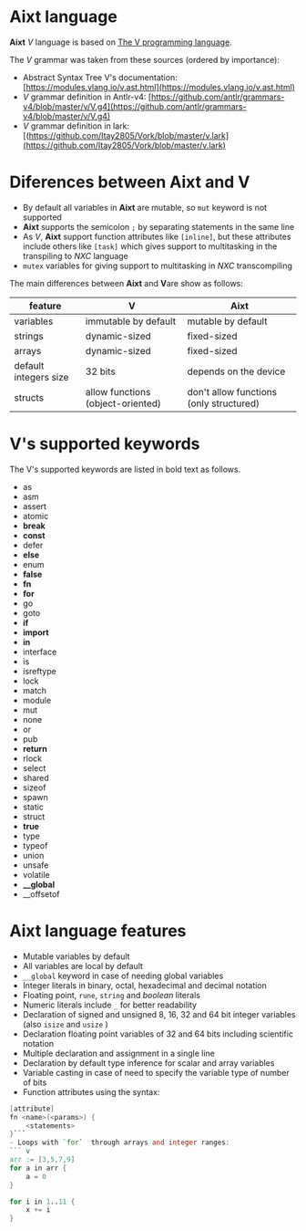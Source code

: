 # Aixt language
**Aixt** _V_ language is based on [The V programming language](https://vlang.io/).

The _V_ grammar was taken from these sources (ordered by importance):
- Abstract Syntax Tree V's documentation: [https://modules.vlang.io/v.ast.html](https://modules.vlang.io/v.ast.html)
- _V_ grammar definition in Antlr-v4:     [https://github.com/antlr/grammars-v4/blob/master/v/V.g4](https://github.com/antlr/grammars-v4/blob/master/v/V.g4)
- _V_ grammar definition in lark:         [(https://github.com/Itay2805/Vork/blob/master/v.lark](https://github.com/Itay2805/Vork/blob/master/v.lark)

#  Diferences between Aixt and V
- By default all variables in **Aixt** are mutable, so `mut`  keyword is not supported
- **Aixt** supports the semicolon `;`  by separating statements in the same line
- As _V_, **Aixt** support function attributes like `[inline]`, but these attributes include others like `[task]`  which gives support to multitasking in the transpiling to _NXC_ language
- `mutex`  variables for giving support to multitasking in _NXC_ transcompiling

The main differences between **Aixt** and **V**are show as follows:

feature                 |V                                  | Aixt
------------------------|-----------------------------------|----------------------------------------
variables               |immutable by default               | mutable by default
strings                 |dynamic-sized                      | fixed-sized
arrays                  |dynamic-sized                      | fixed-sized
default integers size   |32 bits                            | depends on the device  
structs                 |allow functions (object-oriented)  | don't allow functions (only structured)

#  V's supported keywords
The V's supported keywords are listed in bold text as follows.
- as
- asm
- assert
- atomic
- **break**
- **const**
- defer
- **else**
- enum
- **false**
- **fn**
- **for**
- go
- goto
- **if**
- **import**
- **in**
- interface
- is
- isreftype
- lock
- match
- module
- mut
- none
- or
- pub
- **return**
- rlock
- select
- shared
- sizeof
- spawn
- static
- struct
- **true**
- type
- typeof
- union
- unsafe
- volatile
- **__global**
- __offsetof

#  Aixt language features
- Mutable variables by default
- All variables are local by default
- `__global`  keyword in case of needing global variables
- Integer literals in binary, octal, hexadecimal and decimal notation
- Floating point, `rune`, `string`  and _boolean_ literals
- Numeric literals include `_`  for better readability
- Declaration of signed and unsigned 8, 16, 32 and 64 bit integer variables (also `isize` and `usize` )
- Declaration floating point variables of 32 and 64 bits including scientific notation
- Multiple declaration and assignment in a single line
- Declaration by default type inference for scalar and array variables
- Variable casting in case of need to specify the variable type of number of bits
- Function attributes using the syntax: 
``` v
[attribute] 
fn <name>(<params>) {
    <statements>
}``` 
- Loops with `for`  through arrays and integer ranges:
``` v
arr := [3,5,7,9]
for a in arr {
    a = 0
}
```    
``` v
for i in 1..11 {
    x += i
}
``` 
